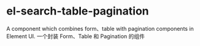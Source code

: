 # el-search-table-pagination
A component which combines form、table with pagination components in Element UI. 一个封装 Form、Table 和 Pagination 的组件
